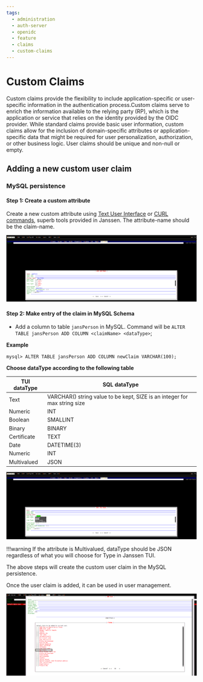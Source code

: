 ```yaml
---
tags:
  - administration
  - auth-server
  - openidc
  - feature
  - claims
  - custom-claims
---
```


# Custom Claims

Custom claims provide the flexibility to include application-specific or user-specific information in the authentication process.Custom claims serve to enrich the information available to the relying party (RP), which is the application or service that relies on the identity provided by the OIDC provider. While standard claims provide basic user information, custom claims allow for the inclusion of domain-specific attributes or application-specific data that might be required for user personalization, authorization, or other business logic. User claims should be unique and non-null or empty.

## Adding a new custom user claim

### MySQL persistence

#### Step 1: Create a custom attribute

Create a new custom attribute using
[Text User Interface](../../../config-guide/config-tools/jans-tui/README.md) or
[CURL commands](../../../config-guide/config-tools/jans-cli/README.md),
superb tools provided in Janssen. The attribute-name should be the claim-name.

![](../../../../assets/image-tui-add-attribute.png)

#### Step 2: Make entry of the claim in MySQL Schema

- Add a column to table `jansPerson` in MySQL. Command will be `ALTER TABLE jansPerson ADD COLUMN <claimName> <dataType>`;

**Example**

```
mysql> ALTER TABLE jansPerson ADD COLUMN newClaim VARCHAR(100);
```

**Choose dataType according to the following table**

| TUI dataType | SQL dataType                                                              |
| ------------ | ------------------------------------------------------------------------- |
| Text         | VARCHAR() string value to be kept, SIZE is an integer for max string size |
| Numeric      | INT                                                                       |
| Boolean      | SMALLINT                                                                  |
| Binary       | BINARY                                                                    |
| Certificate  | TEXT                                                                      |
| Date         | DATETIME(3)                                                               |
| Numeric      | INT                                                                       |
| Multivalued  | JSON                                                                      |

![](../../../../assets/image-tui-attribute-datatype.png)

!!!warning
If the attribute is Multivalued, dataType should be JSON regardless of what you will choose for Type in Janssen TUI.

The above steps will create the custom user claim in the MySQL persistence.

Once the user claim is added, it can be used in user management.

![](../../../../assets/image-tui-user-claim.png)
